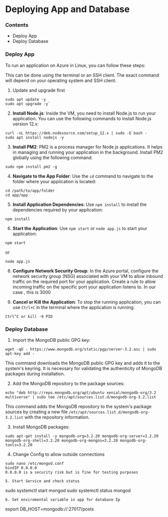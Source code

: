 # Deploying App and Database

### Contents
* Deploy App
* Deploy Database

### Deploy App
To run an application on Azure in Linux, you can follow these steps:

This can be done using the terminal or an SSH client. The exact command will depend on your operating system and SSH client.
1. Update and upgrade first 
```
sudo apt update -y
sudo apt upgrade -y`
```


2. **Install Node.js**: Inside the VM, you need to install Node.js to run your application. You can use the following commands to install Node.js version 12.x:
```
curl -sL https://deb.nodesource.com/setup_12.x | sudo -E bash -
sudo apt install nodejs -y
```

3. **Install PM2**: PM2 is a process manager for Node.js applications. It helps in managing and running your application in the background. Install PM2 globally using the following command:
```
sudo npm install pm2 -g
```

4. **Navigate to the App Folder**: Use the `cd` command to navigate to the folder where your application is located:
```
cd /path/to/app/folder
cd app/app
```

5. **Install Application Dependencies**: Use `npm install` to install the dependencies required by your application:
```
npm install
```

6. **Start the Application**: Use `npm start` or `node app.js` to start your application:
```
npm start
```
   or
```
node app.js
```

8. **Configure Network Security Group**: In the Azure portal, configure the network security group (NSG) associated with your VM to allow inbound traffic on the required port for your application. Create a rule to allow incoming traffic on the specific port your application listens to. In our case , this is 3000

9. **Cancel or Kill the Application**: To stop the running application, you can use `Ctrl+C` in the terminal where the application is running.
```
Ctrl^C or kill -9 PID
```
   
### Deploy Database

1. Import the MongoDB public GPG key:
```
wget -qO - https://www.mongodb.org/static/pgp/server-3.2.asc | sudo apt-key add -
```
This command downloads the MongoDB public GPG key and adds it to the system's keyring. It is necessary for validating the authenticity of MongoDB packages during installation.

2. Add the MongoDB repository to the package sources:
```
echo "deb http://repo.mongodb.org/apt/ubuntu xenial/mongodb-org/3.2 multiverse" | sudo tee /etc/apt/sources.list.d/mongodb-org-3.2.list
```
This command adds the MongoDB repository to the system's package sources by creating a new file `/etc/apt/sources.list.d/mongodb-org-3.2.list` with the repository information.

3. Install MongoDB packages:
```
sudo apt-get install -y mongodb-org=3.2.20 mongodb-org-server=3.2.20 mongodb-org-shell=3.2.20 mongodb-org-mongos=3.2.20 mongodb-org-tools=3.2.20
```
4. Change Config to allow outside connections 
```
sudo nano /etc/mongod.conf
bindIP 0.0.0.0
0.0.0.0 is a security risk but is fine for testing purposes

5. Start Service and check status
```
sudo systemctl start mongod
sudo systemctl status mongod
```
6. Set enviromental variable in app for database Ip
```
export DB_HOST=mongodb://<IP-ADDRESS>:27017/posts
```
